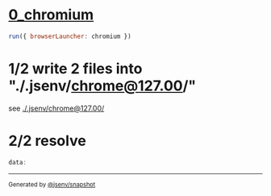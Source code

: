 # [0_chromium](../../inline_as_base_64_dev.test.mjs#L23)

```js
run({ browserLauncher: chromium })
```

# 1/2 write 2 files into "./.jsenv/chrome@127.00/"

see [./.jsenv/chrome@127.00/](./.jsenv/chrome@127.00/)

# 2/2 resolve

```js
data:
```
---

<sub>
  Generated by <a href="https://github.com/jsenv/core/tree/main/packages/independent/snapshot">@jsenv/snapshot</a>
</sub>